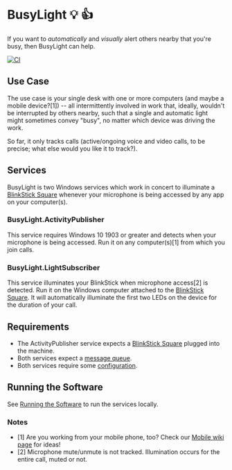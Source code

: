 # BusyLight 💡 👍

If you want to _automatically_ and _visually_ alert others nearby that you're busy, then BusyLight can help.

[![CI](https://github.com/lancehilliard/BusyLight/actions/workflows/main.yml/badge.svg)](https://github.com/lancehilliard/BusyLight/actions/workflows/main.yml)

## Use Case

The use case is your single desk with one or more computers (and maybe a mobile device?[1]) -- all intermittently involved in work that, ideally, wouldn't be interrupted by others nearby, such that a single and automatic light might sometimes convey "busy", no matter which device was driving the work.

So far, it only tracks calls (active/ongoing voice and video calls, to be precise; what else would you like it to track?).

## Services

BusyLight is two Windows services which work in concert to illuminate a [BlinkStick Square](https://www.blinkstick.com/products/blinkstick-square) whenever your microphone is being accessed by any app on your computer(s).

### BusyLight.ActivityPublisher

This service requires Windows 10 1903 or greater and detects when your microphone is being accessed. Run it on any computer(s)[1] from which you join calls.

### BusyLight.LightSubscriber

This service illuminates your BlinkStick when microphone access[2] is detected. Run it on the Windows computer attached to the [BlinkStick Square](https://www.blinkstick.com/products/blinkstick-square). It will automatically illuminate the first two LEDs on the device for the duration of your call.

## Requirements

* The ActivityPublisher service expects a [BlinkStick Square](https://www.blinkstick.com/products/blinkstick-square) plugged into the machine.
* Both services expect a [message queue](https://github.com/lancehilliard/BusyLight/wiki/Messaging).
* Both services require some [configuration](https://github.com/lancehilliard/BusyLight/wiki/Configuration).

## Running the Software

See [Running the Software](https://github.com/lancehilliard/BusyLight/wiki/Running-the-Software) to run the services locally.

### Notes
* [1] Are you working from your mobile phone, too? Check our [Mobile wiki page](https://github.com/lancehilliard/BusyLight/wiki/Mobile) for ideas!
* [2] Microphone mute/unmute is not tracked. Illumination occurs for the entire call, muted or not.
